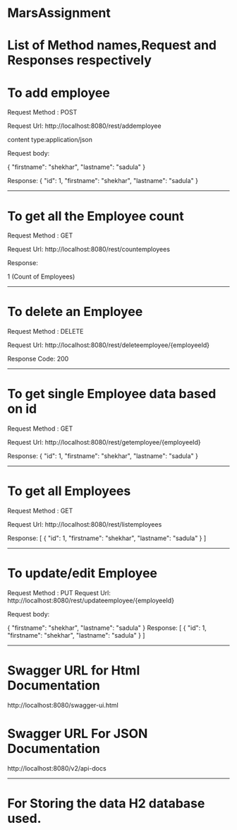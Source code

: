 # MarsAssignment

# List of Method names,Request and Responses respectively

# To add employee

Request Method : POST

Request Url: http://localhost:8080/rest/addemployee


content type:application/json

Request body:

{
  "firstname": "shekhar",
  "lastname": "sadula"
}

Response:
{
  "id": 1,
  "firstname": "shekhar",
  "lastname": "sadula"
}

*************************************************************

# To get all the Employee count

Request Method : GET

Request Url: http://localhost:8080/rest/countemployees 

Response: 

1 (Count of Employees)


*************************************************************

# To delete an Employee 

Request Method : DELETE
 
Request Url: http://localhost:8080/rest/deleteemployee/{employeeId}

Response Code: 200


*************************************************************

# To get single Employee data based on id

Request Method : GET 

Request Url: http://localhost:8080/rest/getemployee/{employeeId}

Response: 
{
  "id": 1,
  "firstname": "shekhar",
  "lastname": "sadula"
} 


*************************************************************

# To get all Employees  

Request Method : GET 

Request Url: http://localhost:8080/rest/listemployees

Response: 
[
  {
    "id": 1,
    "firstname": "shekhar",
    "lastname": "sadula"
  }
]

*************************************************************

# To update/edit Employee  

Request Method : PUT 
Request Url: http://localhost:8080/rest/updateemployee/{employeeId}

Request body:

{
  "firstname": "shekhar",
  "lastname": "sadula"
} 
Response: 
[
  {
    "id": 1,
    "firstname": "shekhar",
    "lastname": "sadula"
  }
]


*************************************************************

# Swagger URL for Html Documentation

http://localhost:8080/swagger-ui.html

#  Swagger URL For JSON  Documentation

http://localhost:8080/v2/api-docs


*************************************************************
# For Storing the data H2 database used.




